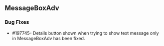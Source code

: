 ## MessageBoxAdv

### Bug Fixes

* \#197745- Details button shown when trying to show text message only in MessageBoxAdv has been fixed. 
